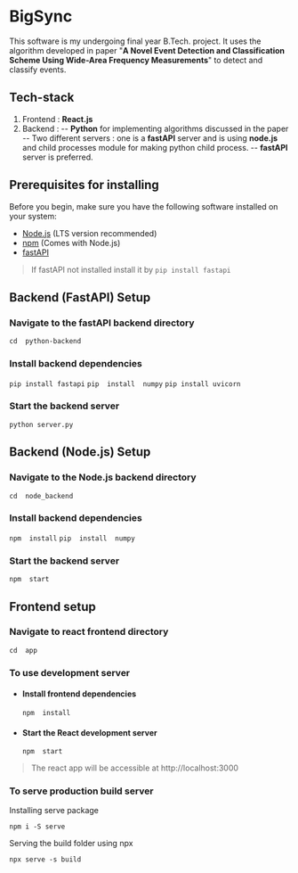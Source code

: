 
# BigSync
This software is my undergoing final year B.Tech. project.
It uses the algorithm developed in paper "**A Novel Event Detection and Classification Scheme Using Wide-Area Frequency Measurements**" to detect and classify events.

## Tech-stack

 1. Frontend : **React.js**
 2. Backend : 
 -- **Python** for implementing algorithms discussed in the paper 
-- Two different servers :  one is a **fastAPI** server and is using **node.js** and child processes module for making python child process.
-- **fastAPI** server is preferred.

## Prerequisites for installing

Before you begin, make sure you have the following software installed on your system:
- [Node.js](https://nodejs.org/) (LTS version recommended)
- [npm](https://www.npmjs.com/) (Comes with Node.js)
- [fastAPI](https://fastapi.tiangolo.com/)

> If fastAPI not installed install it by `pip install fastapi`

## Backend (FastAPI) Setup

### Navigate to the fastAPI backend directory

    cd  python-backend
### Install backend dependencies
`pip install fastapi`
`pip  install  numpy`
`pip install uvicorn` 

### Start the backend server
`python server.py`


## Backend (Node.js) Setup

### Navigate to the Node.js backend directory

    cd  node_backend
### Install backend dependencies
`npm  install`
`pip  install  numpy`

### Start the backend server
`npm  start`

  

  

## Frontend setup
### Navigate to react frontend directory
`cd  app`

### To use development server
- #### Install frontend dependencies
	 `npm  install`
- #### Start the React development server
	 `npm  start`

>The react app will be accessible at http://localhost:3000
### To serve production build server
Installing serve package

    npm i -S serve
Serving the build folder using npx

	npx serve -s build

